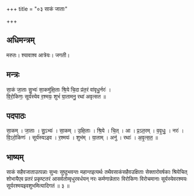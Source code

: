 +++
title = "०३ साकं जाताः"

+++
## अधिमन्त्रम्
मरुतः। श्यावाश्व आत्रेयः। जगती।

## मन्त्रः
सा॒कं जा॒ताः सु॒भ्वः॑ सा॒कमु॑क्षि॒ताः श्रि॒ये चि॒दा प्र॑त॒रं वा॑वृधु॒र्नरः॑ ।  
वि॒रो॒किणः॒ सूर्य॑स्येव र॒श्मयः॒ शुभं॑ या॒तामनु॒ रथा॑ अवृत्सत ॥

## पदपाठः
सा॒कम् । जा॒ताः । सु॒ऽभ्वः॑ । सा॒कम् । उ॒क्षि॒ताः । श्रि॒ये । चि॒त् । आ । प्र॒ऽत॒रम् । व॒वृ॒धुः॒ । नरः॑ ।  
वि॒ऽरो॒किणः॑ । सूर्य॑स्यऽइव । र॒श्मयः॑ । शुभ॑म् । या॒ताम् । अनु॑ । रथाः॑ । अ॒वृ॒त्स॒त॒ ॥

## भाष्यम्
साकं सहैवजाताउत्पन्नाः सुभ्वः सुष्ठुभवन्तः महान्तइत्यर्थः तथैवसाकंसहैवउक्षिताः सेक्तारोवर्षकाः श्रियेचित् शोभायैएव प्रतरं प्रकृष्टतरं आसर्वतोव्वृधुरवर्धयन् नरः कर्मणान्नेतारः विरोकिणः विरोचमानाः सूर्यस्येवरश्मयः सूर्यरश्मयइवशुभमित्यादिगतं ॥ ३ ॥